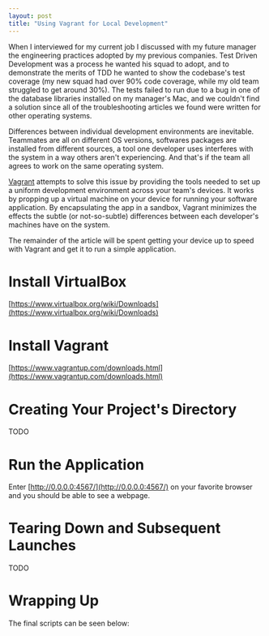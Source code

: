 ```yaml
---
layout: post
title: "Using Vagrant for Local Development"
---
```

When I interviewed for my current job I discussed with my future manager the engineering practices adopted by my previous companies. Test Driven Development was a process he wanted his squad to adopt, and to demonstrate the merits of TDD he wanted to show the codebase's test coverage (my new squad had over 90% code coverage, while my old team struggled to get around 30%). The tests failed to run due to a bug in one of the database libraries installed on my manager's Mac, and we couldn't find a solution since all of the troubleshooting articles we found were written for other operating systems.

Differences between individual development environments are inevitable. Teammates are all on different OS versions, softwares packages are installed from different sources, a tool one developer uses interferes with the system in a way others aren't experiencing. And that's if the team all agrees to work on the same operating system.

[Vagrant](https://www.vagrantup.com/) attempts to solve this issue by providing the tools needed to set up a uniform development environment across your team's devices. It works by propping up a virtual machine on your device for running your software application. By encapsulating the app in a sandbox, Vagrant minimizes the effects the subtle (or not-so-subtle) differences between each developer's machines have on the system.

The remainder of the article will be spent getting your device up to speed with Vagrant and get it to run a simple application.

# Install VirtualBox

[https://www.virtualbox.org/wiki/Downloads](https://www.virtualbox.org/wiki/Downloads)

# Install Vagrant

[https://www.vagrantup.com/downloads.html](https://www.vagrantup.com/downloads.html)

# Creating Your Project's Directory

TODO

# Run the Application

Enter [http://0.0.0.0:4567/](http://0.0.0.0:4567/) on your favorite browser and you should be able to see a webpage.

# Tearing Down and Subsequent Launches

TODO

# Wrapping Up

The final scripts can be seen below:
<script src="https://gist.github.com/dandelarosa/afa04bfa4ba84fbe295b13aecc3e79d5.js"></script>
